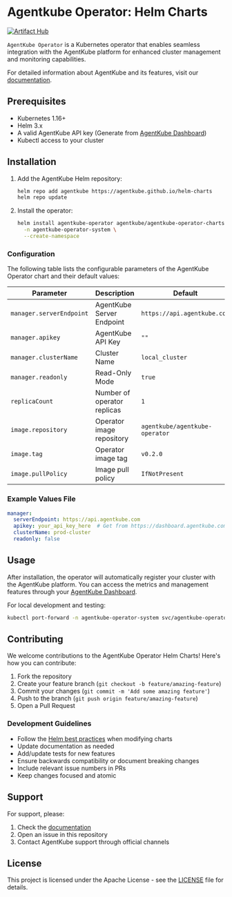 # Agentkube Operator: Helm Charts

[![Artifact Hub](https://img.shields.io/endpoint?url=https://artifacthub.io/badge/repository/agentkube-operator)](https://artifacthub.io/packages/search?repo=agentkube-operator)

`AgentKube Operator` is a Kubernetes operator that enables seamless integration with the AgentKube platform for enhanced cluster management and monitoring capabilities.

For detailed information about AgentKube and its features, visit our [documentation](https://docs.agentkube.com).

## Prerequisites

- Kubernetes 1.16+
- Helm 3.x
- A valid AgentKube API key (Generate from [AgentKube Dashboard](https://dashboard.agentkube.com/settings/manage/api-keys))
- Kubectl access to your cluster

## Installation

1. Add the AgentKube Helm repository:
   ```bash
   helm repo add agentkube https://agentkube.github.io/helm-charts
   helm repo update
   ```

2. Install the operator:
   ```bash
   helm install agentkube-operator agentkube/agentkube-operator-charts \
     -n agentkube-operator-system \
     --create-namespace
   ```

### Configuration

The following table lists the configurable parameters of the AgentKube Operator chart and their default values:

| Parameter | Description | Default |
|-----------|-------------|---------|
| `manager.serverEndpoint` | AgentKube Server Endpoint | `https://api.agentkube.com` |
| `manager.apikey` | AgentKube API Key | `""` |
| `manager.clusterName` | Cluster Name | `local_cluster` |
| `manager.readonly` | Read-Only Mode | `true` |
| `replicaCount` | Number of operator replicas | `1` |
| `image.repository` | Operator image repository | `agentkube/agentkube-operator` |
| `image.tag` | Operator image tag | `v0.2.0` |
| `image.pullPolicy` | Image pull policy | `IfNotPresent` |

### Example Values File

```yaml
manager:
  serverEndpoint: https://api.agentkube.com
  apikey: your_api_key_here  # Get from https://dashboard.agentkube.com/settings/manage/api-keys
  clusterName: prod-cluster
  readonly: false
```

## Usage

After installation, the operator will automatically register your cluster with the AgentKube platform. You can access the metrics and management features through your [AgentKube Dashboard](https://dashboard.agentkube.com).

For local development and testing:
```bash
kubectl port-forward -n agentkube-operator-system svc/agentkube-operator-controller 8082:8082
```

## Contributing

We welcome contributions to the AgentKube Operator Helm Charts! Here's how you can contribute:

1. Fork the repository
2. Create your feature branch (`git checkout -b feature/amazing-feature`)
3. Commit your changes (`git commit -m 'Add some amazing feature'`)
4. Push to the branch (`git push origin feature/amazing-feature`)
5. Open a Pull Request

### Development Guidelines

- Follow the [Helm best practices](https://helm.sh/docs/chart_best_practices/) when modifying charts
- Update documentation as needed
- Add/update tests for new features
- Ensure backwards compatibility or document breaking changes
- Include relevant issue numbers in PRs
- Keep changes focused and atomic

## Support

For support, please:
1. Check the [documentation](https://docs.agentkube.com)
2. Open an issue in this repository
3. Contact AgentKube support through official channels

## License

This project is licensed under the Apache License - see the [LICENSE](/LICENSE) file for details.